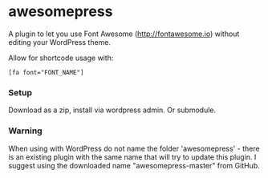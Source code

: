 awesomepress
=======

A plugin to let you use Font Awesome (http://fontawesome.io) without editing your WordPress theme.

Allow for shortcode usage with:

`[fa font="FONT_NAME"]`

### Setup

Download as a zip, install via wordpress admin. Or submodule.

### Warning

When using with WordPress do not name the folder 'awesomepress' - there is an existing plugin with the
same name that will try to update this plugin. I suggest using the downloaded name "awesomepress-master"
from GitHub.
